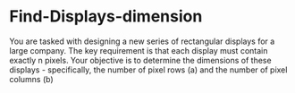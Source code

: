 # Find-Displays-dimension
You are tasked with designing a new series of rectangular displays for a large company. The key requirement is that each display must contain exactly n pixels. Your objective is to determine the dimensions of these displays - specifically, the number of pixel rows (a) and the number of pixel columns (b)
